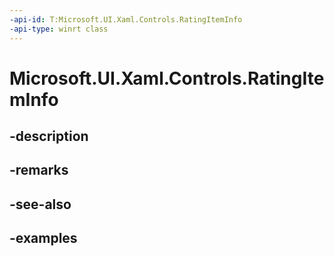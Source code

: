 ```yaml
---
-api-id: T:Microsoft.UI.Xaml.Controls.RatingItemInfo
-api-type: winrt class
---
```


<!-- Class syntax.
public class RatingItemInfo : DependencyObject, DependencyObject
-->

# Microsoft.UI.Xaml.Controls.RatingItemInfo

## -description

## -remarks

## -see-also

## -examples

